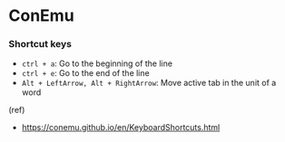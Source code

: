 # ConEmu

### Shortcut keys

- `ctrl + a`: Go to the beginning of the line
- `ctrl + e`: Go to the end of the line
- `Alt + LeftArrow, Alt + RightArrow`: Move active tab in the unit of a word

(ref)
- https://conemu.github.io/en/KeyboardShortcuts.html